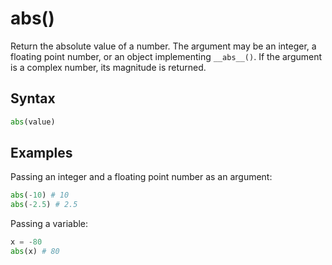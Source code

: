 # abs()
Return the absolute value of a number. The argument may be an integer, a floating point number, or an object implementing `__abs__()`. If the argument is a complex number, its magnitude is returned.

## Syntax

```python
abs(value)
```

## Examples
Passing an integer and a floating point number as an argument:
```python
abs(-10) # 10
abs(-2.5) # 2.5
```

Passing a variable:
```python
x = -80
abs(x) # 80
```